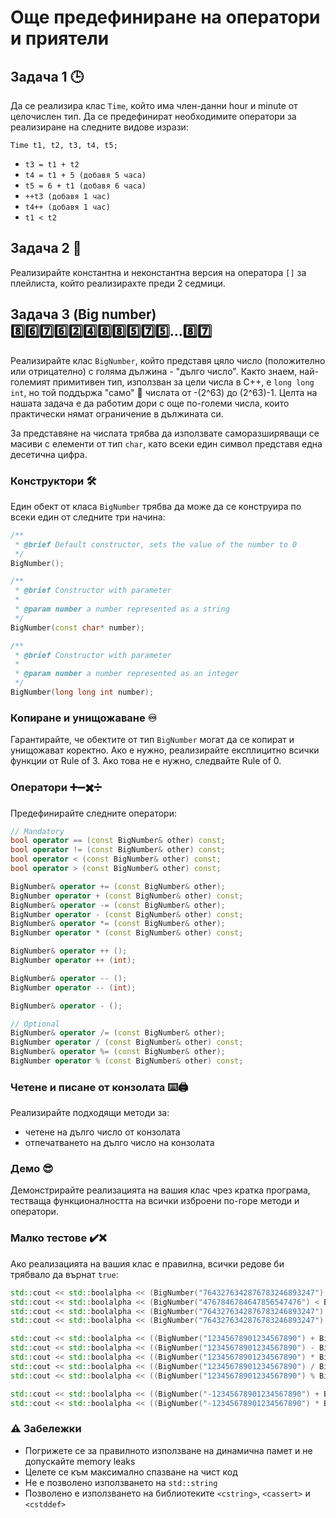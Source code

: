 # Още предефиниране на оператори и приятели

## Задача 1 :clock3:
Да се реализира клас `Time`, който има член-данни hour и minute от целочислен тип. Да се предефинират необходимите оператори за реализиране на следните видове изрази: 

```Time t1, t2, t3, t4, t5;```

* `t3 = t1 + t2`
* `t4 = t1 + 5 (добавя 5 часа)`
* `t5 = 6 + t1 (добавя 6 часа)`
* `++t3 (добавя 1 час)`
* `t4++ (добавя 1 час)`
* `t1 < t2`

## Задача 2 :musical_note:
Реализирайте константна и неконстантна версия на оператора `[]` за плейлиста, който реализирахте преди 2 седмици.

## Задача 3 (Big number) :eight::six::seven::six::two::four::eight::eight::five::seven::five:...:eight::seven:
Реализирайте клас `BigNumber`, който представя цяло число (положително или отрицателно) с голяма дължина - "дълго число". Както знаем, най-големият примитивен тип, използван за цели числа в С++, е `long long int`, но той поддържа "само" :clown_face: числата от -(2^63) до (2^63)-1. Целта на нашата задача е да работим дори с още по-големи числа, които практически нямат ограничение в дължината си.

За представяне на числата трябва да използвате саморазширяващи се масиви с елементи от тип `char`, като всеки един символ представя една десетична цифра.

### Конструктори :hammer_and_wrench:

Един обект от класа `BigNumber` трябва да може да се конструира по всеки един от следните три начина:

```c++
/**
 * @brief Default constructor, sets the value of the number to 0
 */
BigNumber();

/**
 * @brief Constructor with parameter
 * 
 * @param number a number represented as a string
 */
BigNumber(const char* number);

/**
 * @brief Constructor with parameter
 * 
 * @param number a number represented as an integer
 */
BigNumber(long long int number);
```

### Копиране и унищожаване :infinity:

Гарантирайте, че обектите от тип `BigNumber` могат да се копират и унищожават коректно. Ако е нужно, реализирайте експлицитно всички функции от Rule of 3. Ако това не е нужно, следвайте Rule of 0.

### Оператори :heavy_plus_sign::heavy_minus_sign::heavy_multiplication_x::heavy_division_sign:

Предефинирайте следните оператори:

```c++
// Mandatory
bool operator == (const BigNumber& other) const;
bool operator != (const BigNumber& other) const;
bool operator < (const BigNumber& other) const;
bool operator > (const BigNumber& other) const;

BigNumber& operator += (const BigNumber& other);
BigNumber operator + (const BigNumber& other) const;
BigNumber& operator -= (const BigNumber& other);
BigNumber operator - (const BigNumber& other) const;
BigNumber& operator *= (const BigNumber& other);
BigNumber operator * (const BigNumber& other) const;

BigNumber& operator ++ ();
BigNumber operator ++ (int);

BigNumber& operator -- ();
BigNumber operator -- (int);

BigNumber& operator - ();

// Optional
BigNumber& operator /= (const BigNumber& other);
BigNumber operator / (const BigNumber& other) const;
BigNumber& operator %= (const BigNumber& other);
BigNumber operator % (const BigNumber& other) const;
```

### Четене и писане от конзолата :keyboard::printer:

Реализирайте подходящи методи за:

- четене на дълго число от конзолата 
- отпечатването на дълго число на конзолата


### Демо :sunglasses:

Демонстрирайте реализацията на вашия клас чрез кратка програма, тестваща функционалността на всички изброени по-горе методи и оператори.

### Малко тестове :heavy_check_mark::x:

Ако реализацията на вашия клас е правилна, всички редове би трябвало да върнат `true`:

```c++
std::cout << std::boolalpha << (BigNumber("7643276342876783246893247") > BigNumber("4767846784647856547476")) << std::endl;
std::cout << std::boolalpha << (BigNumber("4767846784647856547476") < BigNumber("7643276342876783246893247")) << std::endl;
std::cout << std::boolalpha << (BigNumber("7643276342876783246893247") != BigNumber("4767846784647856547476")) << std::endl;
std::cout << std::boolalpha << (BigNumber("7643276342876783246893247") == BigNumber("7643276342876783246893247")) << std::endl;

std::cout << std::boolalpha << ((BigNumber("12345678901234567890") + BigNumber("4354678097643135")) == BigNumber("12350033579332211025")) << std::endl;
std::cout << std::boolalpha << ((BigNumber("12345678901234567890") - BigNumber("4354678097643135")) == BigNumber("12341324223136924755")) << std::endl;
std::cout << std::boolalpha << ((BigNumber("12345678901234567890") * BigNumber("4354678097643135")) == BigNumber("53761457511741137249987999149935150")) << std::endl;
std::cout << std::boolalpha << ((BigNumber("12345678901234567890") / BigNumber("4354678097643135")) == BigNumber("2835")) << std::endl;
std::cout << std::boolalpha << ((BigNumber("12345678901234567890") % BigNumber("4354678097643135")) == BigNumber("166494416280165")) << std::endl;

std::cout << std::boolalpha << ((BigNumber("-12345678901234567890") + BigNumber("4354678097643135")) == BigNumber("-12341324223136924755")) << std::endl;
std::cout << std::boolalpha << ((BigNumber("-12345678901234567890") * BigNumber("4354678097643135")) == BigNumber("-53761457511741137249987999149935150")) << std::endl;
```

### :warning: Забележки

- Погрижете се за правилното използване на динамична памет и не допускайте memory leaks
- Целете се към максимално спазване на чист код
- Не е позволено използването на `std::string`
- Позволено е използването на библиотеките `<cstring>`, `<cassert>` и `<cstddef>`